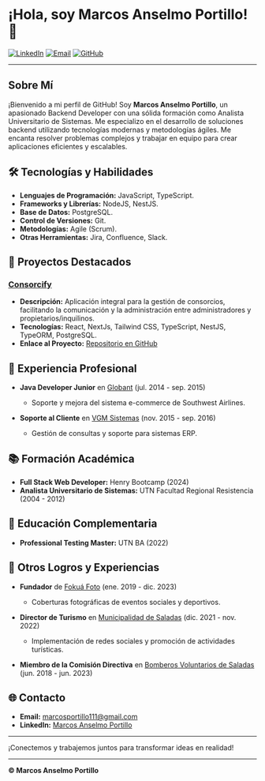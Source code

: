 # ¡Hola, soy Marcos Anselmo Portillo! 👋

[![LinkedIn](https://img.shields.io/badge/-Marcos_Anselmo_Portillo-blue?style=flat-square&logo=Linkedin&logoColor=white&link=https://linkedin.com/in/marcos-anselmo-portillo-94318015/)](https://linkedin.com/in/marcos-anselmo-portillo-94318015/)
[![Email](https://img.shields.io/badge/Email-marcosportillo111@gmail.com-red?style=flat-square&logo=Gmail&logoColor=white&link=mailto:marcosportillo111@gmail.com)](mailto:marcosportillo111@gmail.com)
[![GitHub](https://img.shields.io/badge/GitHub-marcosanselmoportillo-000?style=flat-square&logo=GitHub&logoColor=white&link=https://github.com/marcosanselmoportillo)](https://github.com/marcosanselmoportillo)

---

## Sobre Mí

¡Bienvenido a mi perfil de GitHub! Soy **Marcos Anselmo Portillo**, un apasionado Backend Developer con una sólida formación como Analista Universitario de Sistemas. Me especializo en el desarrollo de soluciones backend utilizando tecnologías modernas y metodologías ágiles. Me encanta resolver problemas complejos y trabajar en equipo para crear aplicaciones eficientes y escalables.

## 🛠️ Tecnologías y Habilidades

- **Lenguajes de Programación:** JavaScript, TypeScript.
- **Frameworks y Librerías:** NodeJS, NestJS.
- **Base de Datos:** PostgreSQL.
- **Control de Versiones:** Git.
- **Metodologías:** Agile (Scrum).
- **Otras Herramientas:** Jira, Confluence, Slack.

## 🚀 Proyectos Destacados

### [Consorcify](https://github.com/samuel20468/consorcify)

- **Descripción:** Aplicación integral para la gestión de consorcios, facilitando la comunicación y la administración entre administradores y propietarios/inquilinos.
- **Tecnologías:** React, NextJs, Tailwind CSS, TypeScript, NestJS, TypeORM, PostgreSQL.
- **Enlace al Proyecto:** [Repositorio en GitHub](https://github.com/samuel20468/consorcify)

## 💼 Experiencia Profesional

- **Java Developer Junior** en [Globant](https://www.globant.com/) (jul. 2014 - sep. 2015)
  - Soporte y mejora del sistema e-commerce de Southwest Airlines.

- **Soporte al Cliente** en [VGM Sistemas](https://www.linkedin.com/company/vgm-sistemas/?originalSubdomain=ar) (nov. 2015 - sep. 2016)
  - Gestión de consultas y soporte para sistemas ERP.

## 📚 Formación Académica

- **Full Stack Web Developer:** Henry Bootcamp (2024)
- **Analista Universitario de Sistemas:** UTN Facultad Regional Resistencia (2004 - 2012)

## 📖 Educación Complementaria

- **Professional Testing Master:** UTN BA (2022)

## 🌟 Otros Logros y Experiencias

- **Fundador** de [Fokuá Foto](https://instagram.com/fokuafoto) (ene. 2019 - dic. 2023)
  - Coberturas fotográficas de eventos sociales y deportivos.
  
- **Director de Turismo** en [Municipalidad de Saladas](https://saladas.gob.ar/) (dic. 2021 - nov. 2022)
  - Implementación de redes sociales y promoción de actividades turísticas.

- **Miembro de la Comisión Directiva** en [Bomberos Voluntarios de Saladas](https://www.facebook.com/BomberosVoluntariosSaladas) (jun. 2018 - jun. 2023)

## 🌐 Contacto

- **Email:** [marcosportillo111@gmail.com](mailto:marcosportillo111@gmail.com)
- **LinkedIn:** [Marcos Anselmo Portillo](https://linkedin.com/in/marcos-anselmo-portillo-94318015/)

---

¡Conectemos y trabajemos juntos para transformar ideas en realidad!

---

**© Marcos Anselmo Portillo**
